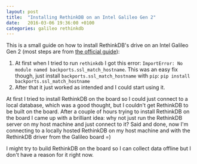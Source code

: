 ```yaml
---
layout: post
title:  "Installing RethinkDB on an Intel Galileo Gen 2"
date:   2016-03-06 19:36:00 +0100
categories: galileo rethinkdb
---
```


This is a small guide on how to install RethinkDB's drive on an Intel Galileo Gen 2 (most steps are from [the official guide][rethinkdb-python]):

1. At first when I tried to run `rethinkdb` I got this error: `ImportError: No module named backports.ssl_match_hostname`. This was an easy fix though, just install `backports.ssl_match_hostname` with `pip`: `pip install backports.ssl_match_hostname`
2. After that it just worked as intended and I could start using it.

At first I tried to install RethinkDB on the board so I could just connect to a local database, which was a good thought, but I couldn't get RethinkDB to be built on the board. After a couple of hours trying to install RethinkDB on the board I came up with a brilliant idea: why not just run the RethinkDB server on my host machine and just connect to it?
Said and done, now I'm connecting to a locally hosted RethinkDB on my host machine and with the RethinkDB driver from the Galileo board =)

I might try to build RethinkDB on the board so I can collect data offline but I don't have a reason for it right now.

<!-- Links -->
[rethinkdb-python]: https://rethinkdb.com/docs/install-drivers/python/
